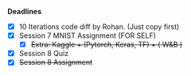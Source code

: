 
**Deadlines**
- [x] 10 Iterations code diff by Rohan. (Just copy first)
- [x] Session 7 MNIST Assignment (FOR SELF)
	- [x] ~~Extra: Kaggle + (Pytorch, Keras, TF) + ( W&B )~~
- [x] Session 8 Quiz
- [x] ~~Session 8 Assignment~~